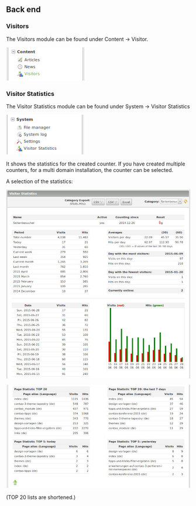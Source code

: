 ## Back end

### Visitors

The Visitors module can be found under Content -> Visitor.

![Backend Visitors](images/visitors_en_backend_visitors.jpg)

### Visitor Statistics

The Visitor Statistics module can be found under System -> Visitor Statistics

![Backend Visitor Statistics](images/visitors_en_backend_visitor_statistics.jpg)

It shows the statistics for the created counter. If you have created multiple
counters, for a multi domain installation, the counter can be selected.

A selection of the statistics:

![Backend Visitor Statistics Details](images/visitors_en_backend_visitor_statistics_details.jpg)

![Backend Visitor Statistics Pages](images/visitors_en_backend_visitor_statistics_pages.jpg)

(TOP 20 lists are shortened.)
